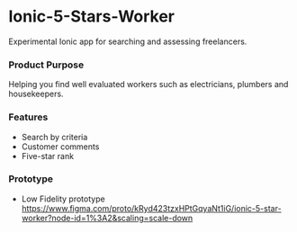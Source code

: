 # Ionic-5-Stars-Worker

Experimental Ionic app for searching and assessing freelancers.

### Product Purpose

Helping you find well evaluated workers such as electricians, plumbers and housekeepers.

### Features

* Search by criteria
* Customer comments
* Five-star rank

### Prototype

* Low Fidelity prototype <https://www.figma.com/proto/kRyd423tzxHPtGqyaNt1iG/ionic-5-star-worker?node-id=1%3A2&scaling=scale-down>


